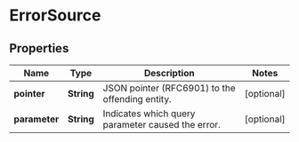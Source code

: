 

# ErrorSource

## Properties

Name | Type | Description | Notes
------------ | ------------- | ------------- | -------------
**pointer** | **String** | JSON pointer (RFC6901) to the offending entity. |  [optional]
**parameter** | **String** | Indicates which query parameter caused the error. |  [optional]



